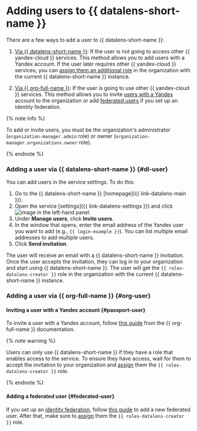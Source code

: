 # Adding users to {{ datalens-short-name }}

There are a few ways to add a user to {{ datalens-short-name }}:

1. [Via {{ datalens-short-name }}](#dl-user): If the user is not going to access other {{ yandex-cloud }} services. This method allows you to add users with a Yandex account. If the user later requires other {{ yandex-cloud }} services, you can [assign them an additional role](../../organization/security/index.md#add-role) in the organization with the current {{ datalens-short-name }} instance.

1. [Via {{ org-full-name }}](#org-user): If the user is going to use other {{ yandex-cloud }} services. This method allows you to invite [users with a Yandex](#passport-user) account to the organization or add [federated users](#federated-user) if you set up an identity federation.

{% note info %}

To add or invite users, you must be the organization's administrator (`organization-manager.admin` role) or owner (`organization-manager.organizations.owner` role).

{% endnote %}

### Adding a user via {{ datalens-short-name }} {#dl-user}

You can add users in the service settings. To do this:

1. Go to the {{ datalens-short-name }} [homepage]({{ link-datalens-main }}).
1. Open the service [settings]({{ link-datalens-settings }}) and click ![image](../../_assets/datalens/service-settings.svg) in the left-hand panel.
1. Under **Manage users**, click **Invite users**.
1. In the window that opens, enter the email address of the Yandex user you want to add (e.g., `{{ login-example }}`). You can list multiple email addresses to add multiple users.
1. Click **Send invitation**.

The user will receive an email with a {{ datalens-short-name }} invitation. Once the user accepts the invitation, they can log in to your organization and start using {{ datalens-short-name }}. The user will get the `{{ roles-datalens-creator }}` role in the organization with the current {{ datalens-short-name }} instance.

### Adding a user via {{ org-full-name }} {#org-user}

#### Inviting a user with a Yandex account {#passport-user}

To invite a user with a Yandex account, follow [this guide](../../organization/operations/add-account.md#add-or-invite-user-account) from the {{ org-full-name }} documentation.

{% note warning %}

Users can only use {{ datalens-short-name }} if they have a role that enables access to the service. To ensure they have access, wait for them to accept the invitation to your organization and [assign](../../organization/security/index.md#add-role) them the `{{ roles-datalens-creator }}` role.

{% endnote %}

#### Adding a federated user {#federated-user}

If you set up an [identity federation](../../organization/concepts/add-federation.md), follow [this guide](../../organization/operations/add-account.md#add-user-sso) to add a new federated user. After that, make sure to [assign](../../organization/security/index.md#add-role) them the `{{ roles-datalens-creator }}` role.
